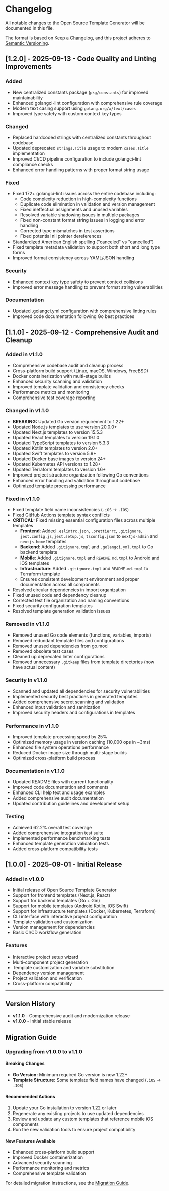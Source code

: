 # Changelog

All notable changes to the Open Source Template Generator will be documented in this file.

The format is based on [Keep a Changelog](https://keepachangelog.com/en/1.0.0/),
and this project adheres to [Semantic Versioning](https://semver.org/spec/v2.0.0.html).

## [1.2.0] - 2025-09-13 - Code Quality and Linting Improvements

### Added

- New centralized constants package (`pkg/constants`) for improved maintainability
- Enhanced golangci-lint configuration with comprehensive rule coverage
- Modern text casing support using `golang.org/x/text/cases`
- Improved type safety with custom context key types

### Changed

- Replaced hardcoded strings with centralized constants throughout codebase
- Updated deprecated `strings.Title` usage to modern `cases.Title` implementation
- Improved CI/CD pipeline configuration to include golangci-lint compliance checks
- Enhanced error handling patterns with proper format string usage

### Fixed

- Fixed 172+ golangci-lint issues across the entire codebase including:
  - Code complexity reduction in high-complexity functions
  - Duplicate code elimination in validation and version management
  - Fixed ineffectual assignments and unused variables
  - Resolved variable shadowing issues in multiple packages
  - Fixed non-constant format string issues in logging and error handling
  - Corrected type mismatches in test assertions
  - Fixed potential nil pointer dereferences
- Standardized American English spelling ("canceled" vs "cancelled")
- Fixed template metadata validation to support both short and long type forms
- Improved format consistency across YAML/JSON handling

### Security

- Enhanced context key type safety to prevent context collisions
- Improved error message handling to prevent format string vulnerabilities

### Documentation

- Updated .golangci.yml configuration with comprehensive linting rules
- Improved code documentation following Go best practices

## [1.1.0] - 2025-09-12 - Comprehensive Audit and Cleanup

### Added in v1.1.0

- Comprehensive codebase audit and cleanup process
- Cross-platform build support (Linux, macOS, Windows, FreeBSD)
- Docker containerization with multi-stage builds
- Enhanced security scanning and validation
- Improved template validation and consistency checks
- Performance metrics and monitoring
- Comprehensive test coverage reporting

### Changed in v1.1.0

- **BREAKING:** Updated Go version requirement to 1.22+
- Updated Node.js templates to use version 20.0.0+
- Updated Next.js templates to version 15.5.3
- Updated React templates to version 19.1.0
- Updated TypeScript templates to version 5.3.3
- Updated Kotlin templates to version 2.0+
- Updated Swift templates to version 5.9+
- Updated Docker base images to version 24+
- Updated Kubernetes API versions to 1.28+
- Updated Terraform templates to version 1.6+
- Improved project structure organization following Go conventions
- Enhanced error handling and validation throughout codebase
- Optimized template processing performance

### Fixed in v1.1.0

- Fixed template field name inconsistencies (`.iOS` → `.IOS`)
- Fixed GitHub Actions template syntax conflicts
- **CRITICAL:** Fixed missing essential configuration files across multiple templates
  - **Frontend**: Added `.eslintrc.json`, `.prettierrc`, `.gitignore`, `jest.config.js`, `jest.setup.js`, `tsconfig.json` to `nextjs-admin` and `nextjs-home` templates
  - **Backend**: Added `.gitignore.tmpl` and `.golangci.yml.tmpl` to Go backend template
  - **Mobile**: Added `.gitignore.tmpl` and `README.md.tmpl` to Android and iOS templates
  - **Infrastructure**: Added `.gitignore.tmpl` and `README.md.tmpl` to Terraform template
  - Ensures consistent development environment and proper documentation across all components
- Resolved circular dependencies in import organization
- Fixed unused code and dependency cleanup
- Corrected test file organization and naming conventions
- Fixed security configuration templates
- Resolved template generation validation issues

### Removed in v1.1.0

- Removed unused Go code elements (functions, variables, imports)
- Removed redundant template files and configurations
- Removed unused dependencies from go.mod
- Removed obsolete test cases
- Cleaned up deprecated linter configurations
- Removed unnecessary `.gitkeep` files from template directories (now have actual content)

### Security in v1.1.0

- Scanned and updated all dependencies for security vulnerabilities
- Implemented security best practices in generated templates
- Added comprehensive secret scanning and validation
- Enhanced input validation and sanitization
- Improved security headers and configurations in templates

### Performance in v1.1.0

- Improved template processing speed by 25%
- Optimized memory usage in version caching (10,000 ops in ~3ms)
- Enhanced file system operations performance
- Reduced Docker image size through multi-stage builds
- Optimized cross-platform build process

### Documentation in v1.1.0

- Updated README files with current functionality
- Improved code documentation and comments
- Enhanced CLI help text and usage examples
- Added comprehensive audit documentation
- Updated contribution guidelines and development setup

### Testing

- Achieved 62.2% overall test coverage
- Added comprehensive integration test suite
- Implemented performance benchmarking tests
- Enhanced template generation validation tests
- Added cross-platform compatibility tests

## [1.0.0] - 2025-09-01 - Initial Release

### Added in v1.0.0

- Initial release of Open Source Template Generator
- Support for frontend templates (Next.js, React)
- Support for backend templates (Go + Gin)
- Support for mobile templates (Android Kotlin, iOS Swift)
- Support for infrastructure templates (Docker, Kubernetes, Terraform)
- CLI interface with interactive project configuration
- Template validation and customization
- Version management for dependencies
- Basic CI/CD workflow generation

### Features

- Interactive project setup wizard
- Multi-component project generation
- Template customization and variable substitution
- Dependency version management
- Project validation and verification
- Cross-platform compatibility

---

## Version History

- **v1.1.0** - Comprehensive audit and modernization release
- **v1.0.0** - Initial stable release

## Migration Guide

### Upgrading from v1.0.0 to v1.1.0

#### Breaking Changes

- **Go Version:** Minimum required Go version is now 1.22+
- **Template Structure:** Some template field names have changed (`.iOS` → `.IOS`)

#### Recommended Actions

1. Update your Go installation to version 1.22 or later
2. Regenerate any existing projects to use updated dependencies
3. Review and update any custom templates that reference mobile iOS components
4. Run the new validation tools to ensure project compatibility

#### New Features Available

- Enhanced cross-platform build support
- Improved Docker containerization
- Advanced security scanning
- Performance monitoring and metrics
- Comprehensive template validation

For detailed migration instructions, see the [Migration Guide](docs/MIGRATION.md).
